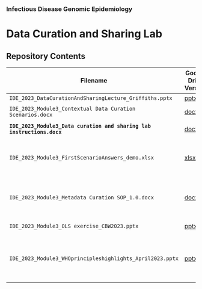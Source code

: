 ### Infectious Disease Genomic Epidemiology
# Data Curation and Sharing Lab

## Repository Contents

| Filename | Google Drive Version | Description |
| --- | --- | --- |
| `IDE_2023_DataCurationAndSharingLecture_Griffiths.pptx` | [pptx](https://docs.google.com/presentation/d/1YsmGfn51KJ-RDPXB_VmnjXr7n8inTFo8/edit?usp=share_link&ouid=102600819750531968872&rtpof=true&sd=true) | Lecture slides. |
| `IDE_2023_Module3_Contextual Data Curation Scenarios.docx` | [docx](https://docs.google.com/document/d/1WsP1zhzpyRdwM9oN8ICpj40xR1N2UgU7/edit?usp=share_link&ouid=102600819750531968872&rtpof=true&sd=true) | Scenarios for Exercise 1. |
| **`IDE_2023_Module3_Data curation and sharing lab instructions.docx`** | [docx](https://docs.google.com/document/d/1rCamhZyvWS8SvgZ1Jv5IeDk51Y495t8_/edit?usp=share_link&ouid=102600819750531968872&rtpof=true&sd=true) | Lab instructions. |
| `IDE_2023_Module3_FirstScenarioAnswers_demo.xlsx` | [xlsx](https://docs.google.com/spreadsheets/d/1EerSucrWX4wBa_sy-P3CE8EOWwJFBU70/edit?usp=share_link&ouid=102600819750531968872&rtpof=true&sd=true) | A DataHarmonizer template with "Scenario 1" (demo) filled in. |
| `IDE_2023_Module3_Metadata Curation SOP_1.0.docx` | [docx](https://docs.google.com/document/d/1-orBTbIC_Oy_wBGcoQ0jqfXylrme6b7E/edit?usp=share_link&ouid=102600819750531968872&rtpof=true&sd=true) | CanCOGeN template curation reference guide. |
| `IDE_2023_Module3_OLS exercise_CBW2023.pptx` | [pptx](https://docs.google.com/presentation/d/1GaPY3YKEBgXxBizFkrhy0sZVZ7pz66YB/edit?usp=share_link&ouid=102600819750531968872&rtpof=true&sd=true) | Slides for EBI OLS Exercise. |
| `IDE_2023_Module3_WHOprincipleshighlights_April2023.pptx` | [pptx](https://docs.google.com/presentation/d/1_vozPXlnFhZOjdhHKMkhmrVNavmtQesQ/edit?usp=share_link&ouid=102600819750531968872&rtpof=true&sd=true) | Slides overviwing the World Health Organization's 12 guiding principles. |

